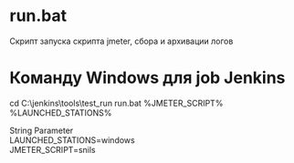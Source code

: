 # run.bat  
Скрипт запуска скрипта jmeter, сбора и архивации логов

# Команду Windows для job Jenkins  
cd C:\jenkins\tools\test_run
run.bat %JMETER_SCRIPT% %LAUNCHED_STATIONS%

String Parameter  
LAUNCHED_STATIONS=windows  
JMETER_SCRIPT=snils  


